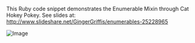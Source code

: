 This Ruby code snippet demonstrates the Enumerable Mixin through Cat Hokey Pokey.  See slides at: http://www.slideshare.net/GingerGriffis/enumerables-25228965

![Image](https://raw.github.com/ggriffis/cat-hokey-pokey/master/Screen%20Shot%202013-08-14%20at%2011.12.22%20AM.png)

